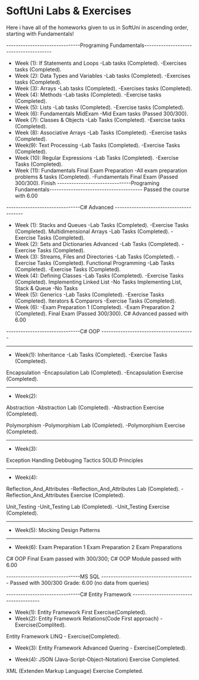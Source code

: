 # SoftUni Labs & Exercises
 Here i have all of the homeworks given to us in SoftUni in ascending order, starting with Fundamentals!
 
 -------------------------------Programing Fundamentals--------------------------------------- 
- Week (1):
If Statements and Loops
-Lab tasks (Completed).
-Exercises tasks (Completed).
- Week (2):
Data Types and Variables
-Lab tasks (Completed).
-Exercises tasks (Completed).
- Week (3):
Arrays
-Lab tasks (Completed).
-Exercises tasks (Completed).
- Week (4):
Methods
-Lab tasks (Completed).
-Exercise tasks (Completed).
- Week (5):
Lists
-Lab tasks (Completed).
-Exercise tasks (Completed).
- Week (6):
Fundamentals MidExam 
-Mid Exam tasks (Passed 300/300).
- Week (7):
Classes & Objects
-Lab Tasks (Completed).
-Exercise tasks (Completed).
- Week (8):
Associative Arrays
-Lab Tasks (Completed).
-Exercise tasks (Completed).
- Week(9):
Text Processing
-Lab Tasks (Completed).
-Exercise Tasks (Completed).
- Week (10):
Regular Expressions
-Lab Tasks (Completed).
-Exercise Tasks (Completed).
- Week (11):
Fundamentals Final Exam Preparation
-All exam preparation problems & tasks (Completed).
-Fundamentals Final Exam (Passed 300/300).
Finish
-------------------------------Programing Fundamentals--------------------------------------- 
Passed the course with 6.00

-------------------------------C# Advanced ---------------------------------------
- Week (1):
Stacks and Queues
-Lab Tasks (Completed).
-Exercise Tasks (Completed).
Multidimensional Arrays
-Lab Tasks (Completed).
-Exercise Tasks (Completed).
- Week (2):
Sets and Dictionaries Advanced
-Lab Tasks (Completed).
-Exercise Tasks (Completed).
- Week (3):
Streams, Files and Directories
-Lab Tasks (Completed).
-Exercise Tasks (Completed).
Functional Programming
-Lab Tasks (Completed).
-Exercise Tasks (Completed).
- Week (4):
Defining Classes
-Lab Tasks (Completed).
-Exercise Tasks (Completed).
Implementing Linked List
-No Tasks
Implementing List, Stack & Queue
-No Tasks
- Week (5):
Generics
-Lab Tasks (Completed).
-Exercise Tasks (Completed).
Iterators & Comparors
-Exercise Tasks (Completed).
- Week (6):
-Exam Preparation 1 (Completed).
-Exam Preparation 2 (Completed).
Final Exam (Passed 300/300).
C# Advanced passed with 6.00

-------------------------------C# OOP ---------------------------------------
*****************************************
- Week(1):
Inheritance
-Lab Tasks (Completed).
-Exercise Tasks (Completed).

Encapsulation
-Encapsulation Lab (Completed).
-Encapsulation Exercise (Completed).
*****************************************
- Week(2):

Abstraction
-Abstraction Lab (Completed).
-Abstraction Exercise (Completed).

Polymorphism
-Polymorphism Lab (Completed).
-Polymorphism Exercise (Completed).
*****************************************
- Week(3):

Exception Handling
Debbuging Tactics
SOLID Principles
*****************************************
- Week(4):

Reflection_And_Attributes
-Reflection_And_Attributes Lab (Completed).
-Reflection_And_Attributes Exercise (Completed).

Unit_Testing
-Unit_Testing Lab (Completed).
-Unit_Testing Exercise (Completed).
*****************************************
- Week(5):
Mocking
Design Patterns
*****************************************
- Week(6):
Exam Preparation 1
Exam Preparation 2
Exam Preparations

C# OOP Final Exam passed with 300/300;
C# OOP Module passed with 6.00

-------------------------------MS SQL ---------------------------------------
Passed with 300/300 Grade: 6.00
(no data from queries)

-------------------------------C# Entity Framework ---------------------------------------
- Week(1):
Entity Framework First Exercise(Completed).
- Week(2):
Entity Framework Relations(Code First approach) - Exercise(Complited).

Entity Framework LINQ - Exercise(Completed).

- Week(3):
Entity Framework Advanced Quering - Exercise(Completed).

- Week(4):
JSON (Java-Script-Object-Notation) Exercise Completed.

XML (Extenden Markup Language) Exercise Completed.